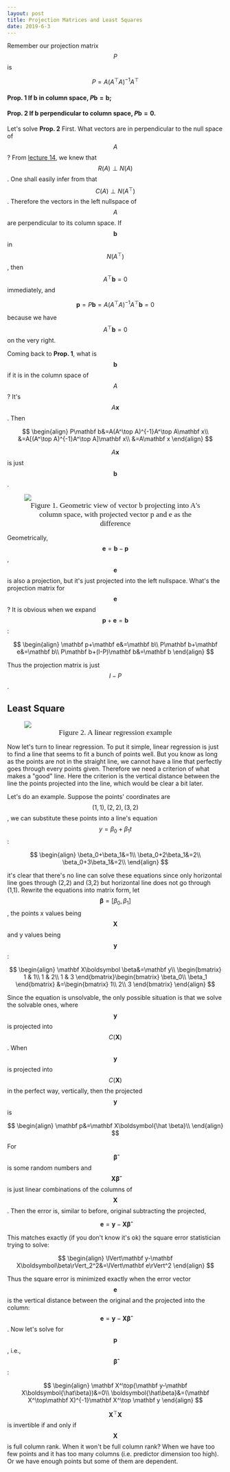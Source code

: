 ```yaml
---
layout: post
title: Projection Matrices and Least Squares
date: 2019-6-3
---
```


Remember our projection matrix $$P$$ is 

$$
P=A(A^\top A)^{-1}A^\top
$$

#### Prop. 1 If $\mathbf b$ in column space, $P\mathbf b=\mathbf b$;

#### Prop. 2 If $\mathbf b$ perpendicular to column space, $P\mathbf b=0$.

Let's solve **Prop. 2** First. What vectors are in perpendicular to the null space of $$A$$? From [lecture 14](./orthogonal_vectors_and_subspaces), we knew that $$R(A)\perp N(A)$$. One shall easily infer from that $$C(A)\perp N(A^\top)$$. Therefore the vectors in the left nullspace of $$A$$ are perpendicular to its column space. If $$\mathbf b$$ in $$N(A^\top)$$, then $$A^\top \mathbf b=0$$ immediately, and

$$
\mathbf p=P\mathbf b=A(A^\top A)^{-1}A^\top \mathbf b=0
$$

because we have $$A^\top \mathbf b=0$$ on the very right.

Coming back to **Prop. 1**, what is $$\mathbf b$$ if it is in the column space of $$A$$? It's $$A\mathbf x$$. Then 

$$
\begin{align}
P\mathbf b&=A(A^\top A)^{-1}A^\top A\mathbf x\\
&=A[(A^\top A)^{-1}A^\top A]\mathbf x\\
&=A\mathbf x
\end{align}
$$

$$A\mathbf x$$ is just $$\mathbf b$$. 

<figure><img style="align-content: center; margin-left: auto; margin-right: auto; display: block;" src="../../assets/graph5.png">
  <figcaption style="text-align: center; font-family: MJXc-TeX-math-I,MJXc-TeX-math-Ix,MJXc-TeX-math-Iw; font-size: 1.1rem;">Figure 1. Geometric view of vector b projecting into A's column space, with projected vector p and e as the difference </figcaption>
</figure>

Geometrically, $$\mathbf e=\mathbf b-\mathbf p$$, $$\mathbf e$$ is also a projection, but it's just projected into the left nullspace. What's the projection matrix for $$\mathbf e$$? It is obvious when we expand $$\mathbf p+\mathbf e=\mathbf b$$:

$$
\begin{align}
\mathbf p+\mathbf e&=\mathbf b\\
P\mathbf b+\mathbf e&=\mathbf b\\
P\mathbf b+(I-P)\mathbf b&=\mathbf b
\end{align}
$$

Thus the projection matrix is just $$I-P$$.

## Least Square

<figure><img style="align-content: center; margin-left: auto; margin-right: auto; display: block;" src="../../assets/graph6.png">
  <figcaption style="text-align: center; font-family: MJXc-TeX-math-I,MJXc-TeX-math-Ix,MJXc-TeX-math-Iw; font-size: 1.1rem;">Figure 2. A linear regression example</figcaption>
</figure>
Now let's turn to linear regression. To put it simple, linear regression is just to find a line that seems to fit a bunch of points well. But you know as long as the points are not in the straight line, we cannot have a line that perfectly goes through every points given. Therefore we need a criterion of what makes a "good" line. Here the criterion is the vertical distance between the line the points projected into the line, which would be clear a bit later. 

Let's do an example. Suppose the points' coordinates are $$(1,1), (2,2), (3,2)$$, we can substitute these points into a line's equation $$y=\beta_0+\beta_1t$$:

$$
\begin{align}
\beta_0+\beta_1&=1\\
\beta_0+2\beta_1&=2\\
\beta_0+3\beta_1&=2\\
\end{align}
$$

it's clear that there's no line can solve these equations since only horizontal line goes through (2,2) and (3,2) but horizontal line does not go through (1,1). Rewrite the equations into matrix form, let $$\boldsymbol\beta=[\beta_0,\beta_1]$$, the points x values being $$\mathbf X$$ and y values being $$\mathbf y$$:

$$
\begin{align}
\mathbf X\boldsymbol \beta&=\mathbf y\\
\begin{bmatrix}
1 & 1\\
1 & 2\\
1 & 3
\end{bmatrix}\begin{bmatrix}
\beta_0\\
\beta_1
\end{bmatrix} &=\begin{bmatrix}
1\\
2\\
3
\end{bmatrix}
\end{align}
$$

Since the equation is unsolvable, the only possible situation is that we solve the solvable ones, where $$\mathbf y$$ is projected into $$C(\mathbf X)$$. When $$\mathbf y$$ is projected into $$C(\mathbf X)$$ in the perfect way, vertically, then the projected $$\mathbf y$$ is 

$$
\begin{align}
\mathbf p&=\mathbf X\boldsymbol{\hat \beta}\\
\end{align}
$$

For $$\boldsymbol{\hat \beta}$$ is some random numbers and $$\mathbf X\boldsymbol{\hat \beta}$$ is just linear combinations of the columns of $$\mathbf X$$. Then the error is, similar to before, original subtracting the projected, 

$$
\mathbf e=\mathbf y-\mathbf X\boldsymbol{\hat\beta}
$$

This matches exactly (if you don't know it's ok) the square error statistician trying to solve:

$$
\begin{align}
\lVert\mathbf y-\mathbf X\boldsymbol\beta\rVert_2^2&=\lVert\mathbf e\rVert^2
\end{align}
$$

Thus the square error is minimized exactly when the error vector $$\mathbf e$$ is the vertical distance between the original and the projected into the column: $$\mathbf e=\mathbf y-\mathbf X\boldsymbol{\hat\beta}$$. Now let's solve for $$\mathbf p$$, i.e., $$\boldsymbol{\hat \beta}$$:

$$
\begin{align}
\mathbf X^\top(\mathbf y-\mathbf X\boldsymbol{\hat\beta})&=0\\
\boldsymbol{\hat\beta}&=(\mathbf X^\top\mathbf X)^{-1}\mathbf X^\top \mathbf y
\end{align}
$$

$$\mathbf X^\top\mathbf X$$ is invertible if and only if $$\mathbf X$$ is full column rank. When it won't be full column rank? When we have too few points and it has too many columns (i.e. predictor dimension too high). Or we have enough points but some of them are dependent. 